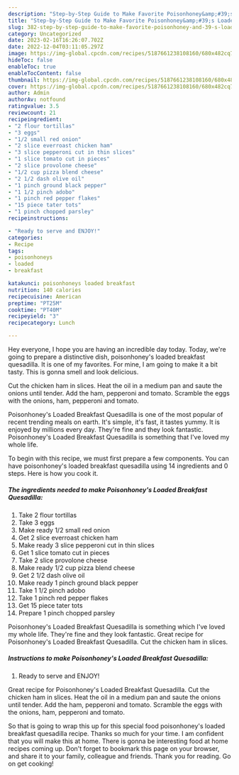 ```yaml
---
description: "Step-by-Step Guide to Make Favorite Poisonhoney&amp;#39;s Loaded Breakfast Quesadilla"
title: "Step-by-Step Guide to Make Favorite Poisonhoney&amp;#39;s Loaded Breakfast Quesadilla"
slug: 382-step-by-step-guide-to-make-favorite-poisonhoney-and-39-s-loaded-breakfast-quesadilla
category: Uncategorized
date: 2023-02-16T16:26:07.702Z
date: 2022-12-04T03:11:05.297Z
image: https://img-global.cpcdn.com/recipes/5187661238108160/680x482cq70/poisonhoneys-loaded-breakfast-quesadilla-recipe-main-photo.jpg
hideToc: false
enableToc: true
enableTocContent: false
thumbnail: https://img-global.cpcdn.com/recipes/5187661238108160/680x482cq70/poisonhoneys-loaded-breakfast-quesadilla-recipe-main-photo.jpg
cover: https://img-global.cpcdn.com/recipes/5187661238108160/680x482cq70/poisonhoneys-loaded-breakfast-quesadilla-recipe-main-photo.jpg
author: Admin
authorAv: notfound
ratingvalue: 3.5
reviewcount: 21
recipeingredient:
- "2 flour tortillas"
- "3 eggs"
- "1/2 small red onion"
- "2 slice everroast chicken ham"
- "3 slice pepperoni cut in thin slices"
- "1 slice tomato cut in pieces"
- "2 slice provolone cheese"
- "1/2 cup pizza blend cheese"
- "2 1/2 dash olive oil"
- "1 pinch ground black pepper"
- "1 1/2 pinch adobo"
- "1 pinch red pepper flakes"
- "15 piece tater tots"
- "1 pinch chopped parsley"
recipeinstructions:

- "Ready to serve and ENJOY!"
categories:
- Recipe
tags:
- poisonhoneys
- loaded
- breakfast

katakunci: poisonhoneys loaded breakfast 
nutrition: 140 calories
recipecuisine: American
preptime: "PT25M"
cooktime: "PT40M"
recipeyield: "3"
recipecategory: Lunch

---
```



Hey everyone, I hope you are having an incredible day today. Today, we're going to prepare a distinctive dish, poisonhoney&#39;s loaded breakfast quesadilla. It is one of my favorites. For mine, I am going to make it a bit tasty. This is gonna smell and look delicious.

Cut the chicken ham in slices. Heat the oil in a medium pan and saute the onions until tender. Add the ham, pepperoni and tomato. Scramble the eggs with the onions, ham, pepperoni and tomato.

Poisonhoney&#39;s Loaded Breakfast Quesadilla is one of the most popular of recent trending meals on earth. It's simple, it's fast, it tastes yummy. It is enjoyed by millions every day. They're fine and they look fantastic. Poisonhoney&#39;s Loaded Breakfast Quesadilla is something that I've loved my whole life.


To begin with this recipe, we must first prepare a few components. You can have poisonhoney&#39;s loaded breakfast quesadilla using 14 ingredients and 0 steps. Here is how you cook it.

<!--inarticleads1-->

##### The ingredients needed to make Poisonhoney&#39;s Loaded Breakfast Quesadilla:

1. Take 2 flour tortillas
1. Take 3 eggs
1. Make ready 1/2 small red onion
1. Get 2 slice everroast chicken ham
1. Make ready 3 slice pepperoni cut in thin slices
1. Get 1 slice tomato cut in pieces
1. Take 2 slice provolone cheese
1. Make ready 1/2 cup pizza blend cheese
1. Get 2 1/2 dash olive oil
1. Make ready 1 pinch ground black pepper
1. Take 1 1/2 pinch adobo
1. Take 1 pinch red pepper flakes
1. Get 15 piece tater tots
1. Prepare 1 pinch chopped parsley


Poisonhoney&#39;s Loaded Breakfast Quesadilla is something which I&#39;ve loved my whole life. They&#39;re fine and they look fantastic. Great recipe for Poisonhoney&#39;s Loaded Breakfast Quesadilla. Cut the chicken ham in slices. 

<!--inarticleads2-->

##### Instructions to make Poisonhoney&#39;s Loaded Breakfast Quesadilla:


1. Ready to serve and ENJOY!

Great recipe for Poisonhoney&#39;s Loaded Breakfast Quesadilla. Cut the chicken ham in slices. Heat the oil in a medium pan and saute the onions until tender. Add the ham, pepperoni and tomato. Scramble the eggs with the onions, ham, pepperoni and tomato. 

So that is going to wrap this up for this special food poisonhoney&#39;s loaded breakfast quesadilla recipe. Thanks so much for your time. I am confident that you will make this at home. There is gonna be interesting food at home recipes coming up. Don't forget to bookmark this page on your browser, and share it to your family, colleague and friends. Thank you for reading. Go on get cooking!
